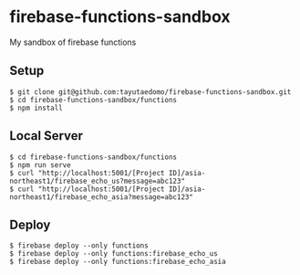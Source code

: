 # firebase-functions-sandbox
My sandbox of firebase functions

## Setup
```
$ git clone git@github.com:tayutaedomo/firebase-functions-sandbox.git
$ cd firebase-functions-sandbox/functions
$ npm install
```

## Local Server
```
$ cd firebase-functions-sandbox/functions
$ npm run serve
$ curl "http://localhost:5001/[Project ID]/asia-northeast1/firebase_echo_us?message=abc123"
$ curl "http://localhost:5001/[Project ID]/asia-northeast1/firebase_echo_asia?message=abc123"
```

## Deploy
```
$ firebase deploy --only functions
$ firebase deploy --only functions:firebase_echo_us
$ firebase deploy --only functions:firebase_echo_asia
```
